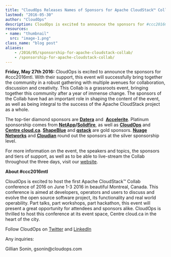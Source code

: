 ```yaml
---
title: "CloudOps Releases Names of Sponsors for Apache CloudStack™ Collab Conference"
lastmod: "2016-05-30"
author: "CloudOps"
description: CloudOps is excited to announce the sponsors for #ccc2016mtl.
resources:
- name: "thumbnail"
  src: "image-1.png"
class_name: "blog post"
aliases:
    - /2016/05/sponsorship-for-apache-cloudstack-collab/
    - /sponsorship-for-apache-cloudstack-collab/
---
```


<p><b>Friday, May 27th 2016:</b><span style="font-weight: 400;"> CloudOps is excited to announce the sponsors for #ccc2016mtl. With their support, this event will successfully bring together the community in a robust gathering with multiple avenues for collaboration, discussion and creativity. This Collab is a grassroots event, bringing together this community after a year of immense change. The sponsors of the Collab have had an important role in shaping the content of the event, as well as being integral to the success of the Apache CloudStack project as a whole. &nbsp;</span></p>

<p><span style="font-weight: 400;">The top-tier diamond sponsors are&nbsp;</span><a href="http://datera.io/" target="_blank"><b>Datera</b></a><span style="font-weight: 400;"> and &nbsp;</span><a href="https://accelerite.com/" target="_blank"><b>Accelerite</b></a><span style="font-weight: 400;">. Platinum sponsorship comes from </span><a href="http://www.netapp.com/" target="_blank"><b>NetApp</b></a><b>/</b><a href="http://www.solidfire.com/" target="_blank"><b>Solidfire</b></a><span style="font-weight: 400;">, as well as </span><a href="http://www.cloudops.com/" target="_blank"><b>CloudOps</b></a><span style="font-weight: 400;"> and </span><a href="https://cloud.ca/" target="_blank"><b>Centre</b> <b>cloud.ca</b></a><span style="font-weight: 400;">. </span><a href="http://www.shapeblue.com/" target="_blank"><b>ShapeBlue</b></a><span style="font-weight: 400;"> and <a href="https://www.qstack.com/" target="_blank"><strong>q</strong></a></span><a href="https://www.qstack.com/" target="_blank"><b>stack</b></a><span style="font-weight: 400;">&nbsp;are gold sponsors. </span><a href="http://www.nuagenetworks.net/" target="_blank"><b>Nuage Networks</b></a> <span style="font-weight: 400;">and </span><a href="http://www.cloudian.com/" target="_blank"><b>Cloudian</b></a><span style="font-weight: 400;"> round out the sponsors at the silver sponsorship level.</span></p>

<p><span style="font-weight: 400;">For more information on the event, the speakers and topics, the sponsors and tiers of support, as well as to be able to live-stream the Collab throughout the three days, visit our </span><a href="http://ca.cloudstackcollab.org"><span style="font-weight: 400;">website</span></a><span style="font-weight: 400;">.</span></p>

<p><b>About #ccc2016mtl </b></p>

<p><span style="font-weight: 400;">CloudOps is excited to host the first Apache CloudStack™ Collab conference of 2016 on June 1-3 2016 in beautiful Montreal, Canada. This conference is aimed at developers, operators and users to discuss and evolve the open source software project, its functionality and real world operability. Part talks, part workshops, part hackathon, this event will present a great opportunity for attendees and sponsors alike. CloudOps is thrilled to host this conference at its event space, Centre cloud.ca in the heart of the city.</span></p>

<p><span style="font-weight: 400;">Follow CloudOps on&nbsp;</span><a href="https://twitter.com/CloudOps_" target="_blank"><span style="font-weight: 400;">Twitter</span></a><span style="font-weight: 400;"> and&nbsp;</span><a href="https://www.linkedin.com/company/cloudops" target="_blank"><span style="font-weight: 400;">LinkedIn</span></a></p>

<p><span style="font-weight: 400;">Any inquiries:</span></p>

<p><span style="font-weight: 400;">Gillian Sonin,&nbsp;</span><span style="font-weight: 400;">gsonin@cloudops.com </span></p>